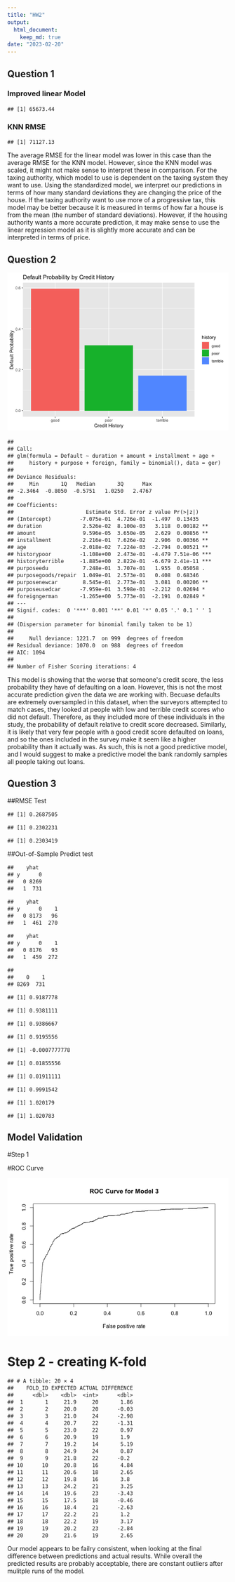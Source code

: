 ```yaml
---
title: "HW2"
output:
  html_document:
    keep_md: true
date: "2023-02-20"
---
```




## Question 1




### Improved linear Model 

```
## [1] 65673.44
```












### KNN RMSE


```
## [1] 71127.13
```



The average RMSE for the linear model was lower in this case than the average RMSE for the KNN model.  However, since the KNN model was scaled, it might not make sense to interpret these in comparison.  For the taxing authority, which model to use is dependent on the taxing system they want to use.  Using the standardized model, we interpret our predictions in terms of how many standard deviations they are changing the price of the house.  If the taxing authority want to use more of a progressive tax, this model may be better because it is measured in terms of how far a house is from the mean (the number of standard deviations).  However, if the housing authority wants a more accurate prediction, it may make sense to use the linear regression model as it is slightly more accurate and can be interpreted in terms of price.  





## Question 2



![](HW2_files/figure-html/unnamed-chunk-9-1.png)<!-- -->


```
## 
## Call:
## glm(formula = Default ~ duration + amount + installment + age + 
##     history + purpose + foreign, family = binomial(), data = ger)
## 
## Deviance Residuals: 
##     Min       1Q   Median       3Q      Max  
## -2.3464  -0.8050  -0.5751   1.0250   2.4767  
## 
## Coefficients:
##                       Estimate Std. Error z value Pr(>|z|)    
## (Intercept)         -7.075e-01  4.726e-01  -1.497  0.13435    
## duration             2.526e-02  8.100e-03   3.118  0.00182 ** 
## amount               9.596e-05  3.650e-05   2.629  0.00856 ** 
## installment          2.216e-01  7.626e-02   2.906  0.00366 ** 
## age                 -2.018e-02  7.224e-03  -2.794  0.00521 ** 
## historypoor         -1.108e+00  2.473e-01  -4.479 7.51e-06 ***
## historyterrible     -1.885e+00  2.822e-01  -6.679 2.41e-11 ***
## purposeedu           7.248e-01  3.707e-01   1.955  0.05058 .  
## purposegoods/repair  1.049e-01  2.573e-01   0.408  0.68346    
## purposenewcar        8.545e-01  2.773e-01   3.081  0.00206 ** 
## purposeusedcar      -7.959e-01  3.598e-01  -2.212  0.02694 *  
## foreigngerman       -1.265e+00  5.773e-01  -2.191  0.02849 *  
## ---
## Signif. codes:  0 '***' 0.001 '**' 0.01 '*' 0.05 '.' 0.1 ' ' 1
## 
## (Dispersion parameter for binomial family taken to be 1)
## 
##     Null deviance: 1221.7  on 999  degrees of freedom
## Residual deviance: 1070.0  on 988  degrees of freedom
## AIC: 1094
## 
## Number of Fisher Scoring iterations: 4
```
This model is showing that the worse that someone's credit score, the less probability they have of defaulting on a loan.  However, this is not the most accurate prediction given the data we are working with.  Becuase defaults are extremely oversampled in this dataset, when the surveyors attempted to match cases, they looked at people with low and terrible credit scores who did not default.  Therefore, as they included more of these individuals in the study, the probability of default relative to credit score decreased.  Similarly, it is likely that very few people with a good credit score defaulted on loans, and so the ones included in the survey make it seem like a higher probability than it actually was. As such, this is not a good predictive model, and I would suggest to make a predictive model the bank randomly samples all people taking out loans. 

## Question 3




##RMSE Test

```
## [1] 0.2687505
```

```
## [1] 0.2302231
```

```
## [1] 0.2303419
```
##Out-of-Sample Predict test

```
##    yhat
## y      0
##   0 8269
##   1  731
```

```
##    yhat
## y      0    1
##   0 8173   96
##   1  461  270
```

```
##    yhat
## y      0    1
##   0 8176   93
##   1  459  272
```

```
## 
##    0    1 
## 8269  731
```


```
## [1] 0.9187778
```

```
## [1] 0.9381111
```

```
## [1] 0.9386667
```

```
## [1] 0.9195556
```

```
## [1] -0.0007777778
```

```
## [1] 0.01855556
```

```
## [1] 0.01911111
```

```
## [1] 0.9991542
```

```
## [1] 1.020179
```

```
## [1] 1.020783
```


## Model Validation 

#Step 1

#ROC Curve

![](HW2_files/figure-html/unnamed-chunk-12-1.png)<!-- -->


# Step 2 - creating K-fold


```
## # A tibble: 20 × 4
##    FOLD_ID EXPECTED ACTUAL DIFFERENCE
##      <dbl>    <dbl>  <int>      <dbl>
##  1       1     21.9     20       1.86
##  2       2     20.0     20      -0.03
##  3       3     21.0     24      -2.98
##  4       4     20.7     22      -1.31
##  5       5     23.0     22       0.97
##  6       6     20.9     19       1.9 
##  7       7     19.2     14       5.19
##  8       8     24.9     24       0.87
##  9       9     21.8     22      -0.2 
## 10      10     20.8     16       4.84
## 11      11     20.6     18       2.65
## 12      12     19.8     16       3.8 
## 13      13     24.2     21       3.25
## 14      14     19.6     23      -3.43
## 15      15     17.5     18      -0.46
## 16      16     18.4     21      -2.63
## 17      17     22.2     21       1.2 
## 18      18     22.2     19       3.17
## 19      19     20.2     23      -2.84
## 20      20     21.6     19       2.65
```
Our model appears to be failry consistent, when looking at the final difference between predictions and actual results. While overall the predicted results are probably acceptable, there are constant outliers after mulitple runs of the model.

